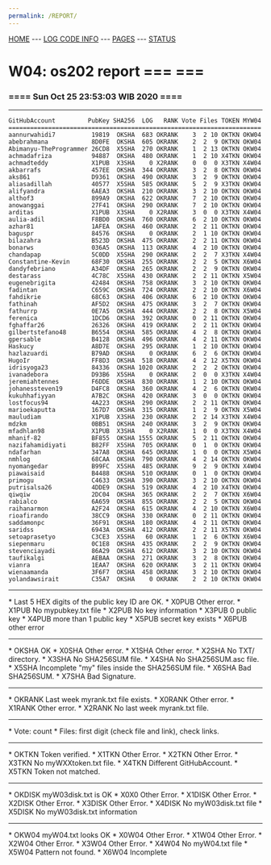 ```yaml
---
permalink: /REPORT/
---
```

[HOME](../) ---
[LOG CODE INFO](https://osp4diss.vlsm.org/ETC/logCodes.txt) ---
[PAGES](../GitHubPages/) ---
[STATUS](../STATUS/)

# W04: os202 report === ===
### ==== Sun Oct 25 23:53:03 WIB 2020 ====
<hr>

```
GitHubAccount         PubKey SHA256  LOG   RANK Vote Files TOKEN MYW04
======================================================================
aannurwahidi7          19819  OKSHA  683 OKRANK    3  2 10 OKTKN OKW04
abebrahmana            8D0FE  OKSHA  605 OKRANK    2  2  9 OKTKN OKW04
Abimanyu-TheProgrammer 26CD8  X5SHA  270 OKRANK    1  2 13 OKTKN OKW04
achmadafriza           94887  OKSHA  480 OKRANK    1  2 10 X4TKN OKW04
achmadteddy            X1PUB  X3SHA    0 X2RANK    0  0  0 X3TKN X4W04
akbarrafs              457EE  OKSHA  344 OKRANK    3  2  8 OKTKN OKW04
aks861                 D9361  OKSHA  490 OKRANK    3  2  9 OKTKN OKW04
aliasadillah           40577  X5SHA  585 OKRANK    5  2  9 X3TKN OKW04
alifyandra             6AEA3  OKSHA  210 OKRANK    3  2 10 OKTKN OKW04
althof3                899A9  OKSHA  622 OKRANK    7  2 10 OKTKN OKW04
anowanggai             27F41  OKSHA  290 OKRANK    7  2 10 OKTKN OKW04
arditas                X1PUB  X3SHA    0 X2RANK    3  0  0 X3TKN X4W04
aulia-adil             F8BD0  OKSHA  760 OKRANK    6  2 10 OKTKN OKW04
azhar81                1AFEA  OKSHA  460 OKRANK    2  2 11 OKTKN OKW04
baguspr                84576  OKSHA    0 OKRANK    2  1 10 OKTKN OKW04
bilazahra              B523D  OKSHA  475 OKRANK    2  2 11 OKTKN OKW04
bonarws                036A5  OKSHA  113 OKRANK    4  2 10 OKTKN OKW04
chandapap              5C0DD  X5SHA  290 OKRANK    2  2  7 X3TKN X4W04
Constantine-Kevin      68F30  OKSHA  255 OKRANK    2  2  5 OKTKN X6W04
dandyfebriano          A34DF  OKSHA  265 OKRANK    2  2  9 OKTKN OKW04
destarass              4C78C  X5SHA  430 OKRANK    2  2 11 OKTKN X5W04
eugenebrigita          42484  OKSHA  758 OKRANK    3  2 10 OKTKN OKW04
fadintan               C659C  OKSHA  724 OKRANK    2  2 10 OKTKN X6W04
fahdikrie              68C63  OKSHA  406 OKRANK    6  2 10 OKTKN OKW04
fathinah               AF5D2  OKSHA  475 OKRANK    3  2  7 OKTKN OKW04
fathurrp               0E7A5  OKSHA  444 OKRANK    2  2  8 OKTKN X5W04
ferenica               1DCD6  OKSHA  392 OKRANK    0  2 11 OKTKN OKW04
fghaffar26             26326  OKSHA  419 OKRANK    2  2 11 OKTKN OKW04
gilbertstefano48       B6554  OKSHA  585 OKRANK    4  2  8 OKTKN OKW04
gpersable              B4128  OKSHA  496 OKRANK    4  2 11 OKTKN OKW04
Haskucy                A8D7E  OKSHA  295 OKRANK    1  2 10 OKTKN OKW04
hazlazuardi            B79AD  OKSHA    0 OKRANK    6  2  6 OKTKN OKW04
HugoIr                 FF8D3  OKSHA  518 OKRANK    4  2 12 X5TKN OKW04
idrisyoga23            84336  OKSHA 1020 OKRANK    2  2  2 OKTKN OKW04
ivanadebora            D93B6  X5SHA    0 OKRANK    2  0  0 X3TKN X4W04
jeremiahtennes         F6DDE  OKSHA  830 OKRANK    1  2 10 OKTKN OKW04
johanessteven19        D4FC8  OKSHA  360 OKRANK    4  2  6 OKTKN OKW04
kukuhhafiyyan          A7B2C  OKSHA  420 OKRANK    3  0  0 OKTKN OKW04
lostfocus94            4A223  OKSHA  290 OKRANK    2  2 11 OKTKN OKW04
marioekaputta          167D7  OKSHA  315 OKRANK    1  2  9 OKTKN X5W04
mauludiam              X1PUB  X3SHA  230 OKRANK    2  2 14 X3TKN X4W04
mdzkm                  0BB51  OKSHA  240 OKRANK    3  2  9 OKTKN OKW04
mfadhlan98             X1PUB  X3SHA    0 X2RANK    1  0  0 X3TKN X4W04
mhanif-82              BF855  OKSHA 1555 OKRANK    5  2 11 OKTKN OKW04
nazifahamidiyati       B82FF  X5SHA  705 OKRANK    0  1  0 OKTKN OKW04
ndafarhan              347A8  OKSHA  645 OKRANK    1  0  0 OKTKN X5W04
nmhlog                 68CAA  OKSHA  790 OKRANK    4  2 14 OKTKN OKW04
nyomangedar            B99FC  X5SHA  485 OKRANK    9  2  9 OKTKN X4W04
piawaisaid             B4488  OKSHA  510 OKRANK    0  1  0 OKTKN OKW04
primogu                C4633  OKSHA  390 OKRANK    3  2 10 OKTKN OKW04
putrisalsa26           4DDE9  OKSHA  519 OKRANK    4  2 10 X4TKN OKW04
qiwqiw                 2DC04  OKSHA  365 OKRANK    2  2  7 OKTKN X6W04
rabialco               6A659  OKSHA  855 OKRANK    2  2  5 OKTKN OKW04
raihanarmon            A2F24  OKSHA  615 OKRANK    4  2 10 OKTKN X6W04
rioafirando            38CC9  OKSHA  330 OKRANK    0  2 11 OKTKN OKW04
saddamonpc             36F91  OKSHA  180 OKRANK    4  2 11 OKTKN OKW04
saridss                6943A  OKSHA  412 OKRANK    2  2 11 X5TKN OKW04
setoaprasetyo          C3CE3  X5SHA   60 OKRANK    1  2  6 OKTKN X6W04
siepenmaru             0C1E8  OKSHA  435 OKRANK    2  2  9 OKTKN OKW04
stevenciayadi          86A29  OKSHA  612 OKRANK    3  2 10 OKTKN OKW04
taufikalgi             AEBAA  OKSHA  271 OKRANK    3  2  8 OKTKN OKW04
vianra                 1EAA7  OKSHA  620 OKRANK    3  2 11 OKTKN OKW04
wienaamanda            3F6F7  OKSHA  458 OKRANK    3  2 10 OKTKN OKW04
yolandawsirait         C35A7  OKSHA    0 OKRANK    2  2 10 OKTKN OKW04
```

<hr>
* Last 5 HEX digits of the public key ID are OK.
* X0PUB Other error.
* X1PUB No mypubkey.txt file
* X2PUB No key information
* X3PUB 0 public key
* X4PUB more than 1 public key
* X5PUB secret key exists
* X6PUB other error
<hr>
* OKSHA OK
* X0SHA Other error.
* X1SHA Other error.
* X2SHA No TXT/ directory.
* X3SHA No SHA256SUM file.
* X4SHA No SHA256SUM.asc file.
* X5SHA Incomplete "my" files inside the SHA256SUM file.
* X6SHA Bad SHA256SUM.
* X7SHA Bad Signature.
<hr>
* OKRANK Last week myrank.txt file exists.
* X0RANK Other error.
* X1RANK Other error.
* X2RANK No last week myrank.txt file.
<hr>
* Vote: count
* Files: first digit (check file and link), check links.
<hr>
* OKTKN Token verified.
* X1TKN Other Error.
* X2TKN Other Error.
* X3TKN No myWXXtoken.txt file.
* X4TKN Different GitHubAccount.
* X5TKN Token not matched.
<hr>
* OKDISK myW03disk.txt is OK
* X0X0   Other Error.
* X1DISK Other Error.
* X2DISK Other Error.
* X3DISK Other Error.
* X4DISK No myW03disk.txt file
* X5DISK No myW03disk.txt information
<hr>
* OKW04  myW04.txt looks OK
* X0W04  Other Error.
* X1W04  Other Error.
* X2W04  Other Error.
* X3W04  Other Error.
* X4W04  No myW04.txt file
* X5W04  Pattern not found.
* X6W04  Incomplete


